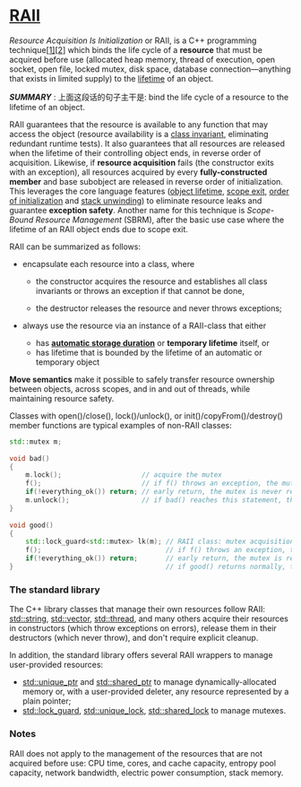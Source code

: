 
# [RAII](https://en.cppreference.com/w/cpp/language/raii)

*Resource Acquisition Is Initialization* or RAII, is a C++ programming technique[[1\]](https://en.cppreference.com/w/cpp/language/raii#cite_note-1)[[2\]](https://en.cppreference.com/w/cpp/language/raii#cite_note-2) which binds the life cycle of a **resource** that must be acquired before use (allocated heap memory, thread of execution, open socket, open file, locked mutex, disk space, database connection—anything that exists in limited supply) to the [lifetime](https://en.cppreference.com/w/cpp/language/lifetime) of an object.

***SUMMARY*** : 上面这段话的句子主干是: bind the life cycle of a resource to the lifetime of an object.

RAII guarantees that the resource is available to any function that may access the object (resource availability is a [class invariant](https://en.wikipedia.org/wiki/Class_invariant), eliminating redundant runtime tests). It also guarantees that all resources are released when the lifetime of their controlling object ends, in reverse order of acquisition. Likewise, if **resource acquisition** fails (the constructor exits with an exception), all resources acquired by every **fully-constructed member** and base subobject are released in reverse order of initialization. This leverages the core language features ([object lifetime](https://en.cppreference.com/w/cpp/language/lifetime), [scope exit](https://en.cppreference.com/w/cpp/language/statements), [order of initialization](https://en.cppreference.com/w/cpp/language/initializer_list#Initialization_order) and [stack unwinding](https://en.cppreference.com/w/cpp/language/throw#Stack_unwinding)) to eliminate resource leaks and guarantee **exception safety**. Another name for this technique is *Scope-Bound Resource Management* (SBRM), after the basic use case where the lifetime of an RAII object ends due to scope exit.

RAII can be summarized as follows:

- encapsulate each resource into a class, where

  - the constructor acquires the resource and establishes all class invariants or throws an exception if that cannot be done,

  - the destructor releases the resource and never throws exceptions;

- always use the resource via an instance of a RAII-class that either

  - has **[automatic storage duration](https://en.cppreference.com/w/cpp/language/storage_duration)** or **temporary lifetime** itself, or
  - has lifetime that is bounded by the lifetime of an automatic or temporary object

**Move semantics** make it possible to safely transfer resource ownership between objects, across scopes, and in and out of threads, while maintaining resource safety.

Classes with open()/close(), lock()/unlock(), or init()/copyFrom()/destroy() member functions are typical examples of non-RAII classes:

```c++
std::mutex m;
 
void bad() 
{
    m.lock();                    // acquire the mutex
    f();                         // if f() throws an exception, the mutex is never released
    if(!everything_ok()) return; // early return, the mutex is never released
    m.unlock();                  // if bad() reaches this statement, the mutex is released
}
 
void good()
{
    std::lock_guard<std::mutex> lk(m); // RAII class: mutex acquisition is initialization
    f();                               // if f() throws an exception, the mutex is released
    if(!everything_ok()) return;       // early return, the mutex is released
}                                      // if good() returns normally, the mutex is released
```

### The standard library

The C++ library classes that manage their own resources follow RAII: [std::string](https://en.cppreference.com/w/cpp/string/basic_string), [std::vector](https://en.cppreference.com/w/cpp/container/vector), [std::thread](https://en.cppreference.com/w/cpp/thread/thread), and many others acquire their resources in constructors (which throw exceptions on errors), release them in their destructors (which never throw), and don't require explicit cleanup.

In addition, the standard library offers several RAII wrappers to manage user-provided resources:

- [std::unique_ptr](https://en.cppreference.com/w/cpp/memory/unique_ptr) and [std::shared_ptr](https://en.cppreference.com/w/cpp/memory/shared_ptr) to manage dynamically-allocated memory or, with a user-provided deleter, any resource represented by a plain pointer;
- [std::lock_guard](https://en.cppreference.com/w/cpp/thread/lock_guard), [std::unique_lock](https://en.cppreference.com/w/cpp/thread/unique_lock), [std::shared_lock](https://en.cppreference.com/w/cpp/thread/shared_lock) to manage mutexes.

### Notes

RAII does not apply to the management of the resources that are not acquired before use: CPU time, cores, and cache capacity, entropy pool capacity, network bandwidth, electric power consumption, stack memory.



